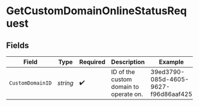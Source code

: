 # GetCustomDomainOnlineStatusRequest


## Fields

| Field                                  | Type                                   | Required                               | Description                            | Example                                |
| -------------------------------------- | -------------------------------------- | -------------------------------------- | -------------------------------------- | -------------------------------------- |
| `CustomDomainID`                       | *string*                               | :heavy_check_mark:                     | ID of the custom domain to operate on. | 39ed3790-085d-4605-9627-f96d86aaf425   |
